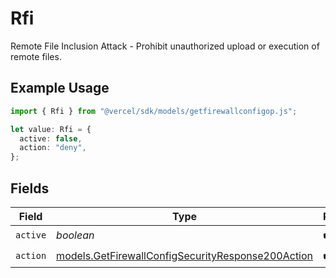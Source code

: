 # Rfi

Remote File Inclusion Attack - Prohibit unauthorized upload or execution of remote files.

## Example Usage

```typescript
import { Rfi } from "@vercel/sdk/models/getfirewallconfigop.js";

let value: Rfi = {
  active: false,
  action: "deny",
};
```

## Fields

| Field                                                                                                        | Type                                                                                                         | Required                                                                                                     | Description                                                                                                  |
| ------------------------------------------------------------------------------------------------------------ | ------------------------------------------------------------------------------------------------------------ | ------------------------------------------------------------------------------------------------------------ | ------------------------------------------------------------------------------------------------------------ |
| `active`                                                                                                     | *boolean*                                                                                                    | :heavy_check_mark:                                                                                           | N/A                                                                                                          |
| `action`                                                                                                     | [models.GetFirewallConfigSecurityResponse200Action](../models/getfirewallconfigsecurityresponse200action.md) | :heavy_check_mark:                                                                                           | N/A                                                                                                          |